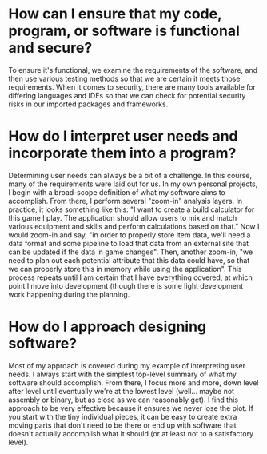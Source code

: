 # How can I ensure that my code, program, or software is functional and secure?
To ensure it's functional, we examine the requirements of the software, and then use various testing methods so that we are certain it meets those requirements. When it comes to security, there are many tools available for differing languages and IDEs so that we can check for potential security risks in our imported packages and frameworks.
# How do I interpret user needs and incorporate them into a program?
Determining user needs can always be a bit of a challenge. In this course, many of the requirements were laid out for us. In my own personal projects, I begin with a broad-scope definition of what my software aims to accomplish. From there, I perform several "zoom-in" analysis layers. In practice, it looks something like this: "I want to create a build calculator for this game I play. The application should allow users to mix and match various equipment and skills and perform calculations based on that." Now I would zoom-in and say, "in order to properly store item data, we'll need a data format and some pipeline to load that data from an external site that can be updated if the data in game changes". Then, another zoom-in, "we need to plan out each potential attribute that this data could have, so that we can properly store this in memory while using the application". This process repeats until I am certain that I have everything covered, at which point I move into development (though there is some light development work happening during the planning.
# How do I approach designing software?
Most of my approach is covered during my example of interpreting user needs. I always start with the simplest top-level summary of what my software should accomplish. From there, I focus more and more, down level after level until eventually we're at the lowest level (well... maybe not assembly or binary, but as close as we can reasonably get). I find this approach to be very effective because it ensures we never lose the plot. If you start with the tiny individual pieces, it can be easy to create extra moving parts that don't need to be there or end up with software that doesn't actually accomplish what it should (or at least not to a satisfactory level).
